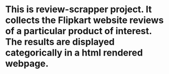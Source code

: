 # This is review-scrapper project. It collects the Flipkart website reviews of a particular product of interest. The results are displayed categorically in a html rendered webpage.

